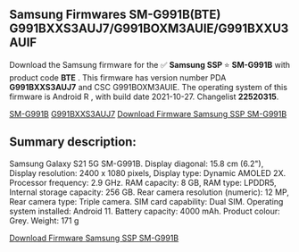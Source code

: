 <h2>Samsung Firmwares SM-G991B(BTE) G991BXXS3AUJ7/G991BOXM3AUIE/G991BXXU3AUIF</h2>
Download the Samsung firmware for the ✅ <strong>Samsung SSP </strong> ⭐ <strong>SM-G991B</strong> with product code <strong>BTE</strong> . This firmware has version number PDA <strong>G991BXXS3AUJ7</strong> and CSC G991BOXM3AUIE. The operating system of this firmware is Android R , with build date 2021-10-27. Changelist <strong>22520315</strong>.


[SM-G991B](https://samfirm.shop/samsung/model/SM-G991B)
[G991BXXS3AUJ7](https://samfirm.shop/samsung/pda/G991BXXS3AUJ7)
[Download Firmware Samsung SSP SM-G991B](https://samfirm.shop/samsung/firmware/469278)
<h2>Summary description:</h2>
<p>Samsung Galaxy S21 5G SM-G991B. Display diagonal: 15.8 cm (6.2"), Display resolution: 2400 x 1080 pixels, Display type: Dynamic AMOLED 2X. Processor frequency: 2.9 GHz. RAM capacity: 8 GB, RAM type: LPDDR5, Internal storage capacity: 256 GB. Rear camera resolution (numeric): 12 MP, Rear camera type: Triple camera. SIM card capability: Dual SIM. Operating system installed: Android 11. Battery capacity: 4000 mAh. Product colour: Grey. Weight: 171 g</p>


[Download Firmware Samsung SSP SM-G991B](https://samfirm.shop/samsung/firmware/469278)
